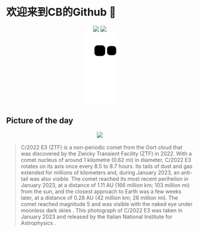
# 欢迎来到CB的Github 👋

<div align="center">
  <img height="137px" src="https://github-readme-stats.vercel.app/api?username=SuperCB&show_icons=true&theme=radical" />
  <img height="137px" src="https://github-readme-stats.vercel.app/api/top-langs/?username=SuperCB&hide_title=true&hide_border=true&layout=compact&langs_count=6&text_color=000&icon_color=fff" />
</div>


<div align="center">
    <img src="./contribution-snake/github-contribution-grid-snake.svg" />
</div>



## Picture of the day
<div align="center">
  <img width=400px src="https://upload.wikimedia.org/wikipedia/commons/thumb/3/32/C2022_E3_%28ZTF%29-_Alessandro_Bianconi.jpg/960px-C2022_E3_%28ZTF%29-_Alessandro_Bianconi.jpg" />
</div>

>C/2022 E3 (ZTF)  is a  non-periodic comet  from the  Oort cloud  that was discovered by the  Zwicky Transient Facility  (ZTF) in 2022. With a   comet nucleus  of around 1 kilometre (0.62 mi) in diameter, C/2022 E3 rotates on its axis once every 8.5 to 8.7 hours. Its  tails  of dust and gas extended for millions of kilometers and, during January 2023, an  anti-tail  was also visible. The comet reached its most recent  perihelion  in January 2023, at a distance of 1.11 AU (166 million km; 103 million mi) from the sun, and the closest approach to Earth was a few weeks later, at a distance of 0.28 AU (42 million km; 26 million mi). The comet reached  magnitude  5 and was visible with the  naked eye  under moonless  dark skies . This photograph of C/2022 E3 was taken in January 2023 and released by the Italian  National Institute for Astrophysics .



